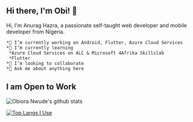 ## Hi there, I'm Obi! 👋

Hi, I'm Anurag Hazra, a passionate self-taught web developer and mobile developer from Nigeria.


    *🔭 I’m currently working on Android, Flutter, Azure Cloud Services
    *🌱 I’m currently learning 
     *Azure Cloud Services on ALC & Microsoft 4Afrika Skillslab
     *Flutter 
    *👯 I’m looking to collaborate 
    *💬 Ask me about anything here
    
## I am Open to Work 



![Obiora Nwude's github stats](https://github-readme-stats.vercel.app/api?username=obiscode)


[![Top Langs I Use](https://github-readme-stats.vercel.app/api/top-langs/?username=obiscode)](https://github.com/anuraghazra/github-readme-stats)


<!--
**obiscode/obiscode** is a ✨ _special_ ✨ repository because its `README.md` (this file) appears on your GitHub profile.

Here are some ideas to get you started:



- 🌱 I’m currently learning with...
### 
- 👯 I’m looking to collaborate on ...
- 🤔 I’m looking for help with ...
- 💬 Ask me about ...
- 📫 How to reach me: ...
- 😄 Pronouns: ...
- ⚡ Fun fact: ...
-->
